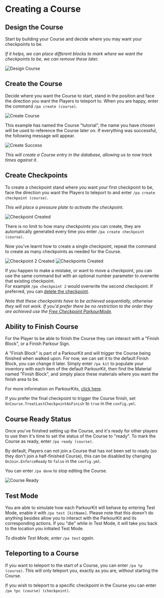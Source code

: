 Creating a Course
======

## Design the Course

Start by building your Course and decide where you may want your checkpoints to be.

*If it helps, we can place different blocks to mark where we want the checkpoints to be, we can remove these later.*

![Design Course](https://i.imgur.com/Ckjueri.jpg "Design Course")

## Create the Course

Decide where you want the Course to start, stand in the position and face the direction you want the Players to teleport to. When you are happy, enter the command `/pa create (course)`.

![Create Course](https://i.imgur.com/OcbCbL8.jpg "Create Course")

This example has named the Course "tutorial", the name you have chosen will be used to reference the Course later on. If everything was successful, the following message will appear.

![Create Success](https://i.imgur.com/hA8HpnU.jpg "Create Success")

*This will create a Course entry in the database, allowing us to now track times against it.*

## Create Checkpoints

To create a checkpoint stand where you want your first checkpoint to be, face the direction you want the Players to teleport to and enter `/pa create checkpoint (course)`.

_This will place a pressure plate to activate the checkpoint._

![Checkpoint Created](https://i.imgur.com/IYgHBJs.jpg "Checkpoint Created")

There is no limit to how many checkpoints you can create, they are automatically generated every time you enter `/pa create checkpoint (course)`.

Now you've learnt how to create a single checkpoint, repeat the command to create as many checkpoints as needed for the Course.

![Checkpoint 2 Created](https://i.imgur.com/TXum8Wx.jpg "Checkpoint 2 Created")
![Checkpoints Created](https://i.imgur.com/nlFsGsC.jpg "Checkpoints Created")

If you happen to make a mistake, or want to move a checkpoint, you can use the same command but with an optional number parameter to overwrite that existing checkpoint.  
For example `/pa checkpoint 2` would overwrite the second checkpoint. If preferred, you can [delete the checkpoint](tutorials/administration?id=delete-a-checkpoint).

_Note that these checkpoints have to be achieved sequentially, otherwise they will not work. If you'd prefer there be no restriction to the order they are achieved use the [Free Checkpoint ParkourMode](tutorials/parkour-modes?id=free-checkpoint)._

## Ability to Finish Course

For the Player to be able to finish the Course they can interact with a "Finish Block", or a Finish Parkour Sign.

A "Finish Block" is part of a ParkourKit and will trigger the Course being finished when walked upon. For now, we can set it to the default Finish Block, you can change it later. Simply enter `/pa kit` to populate your inventory with each item of the default ParkourKit, then find the Material named "Finish Block", and simply place these materials where you want the finish area to be.

For more information on ParkourKits, [click here](../tutorials/parkour-kits.md).

If you prefer the final checkpoint to trigger the Course finish, set `OnCourse.TreatLastCheckpointAsFinish` to `true` in the `config.yml`.

## Course Ready Status

Once you've finished setting up the Course, and it's ready for other players to use then it's time to set the status of the Course to "ready". To mark the Course as ready, enter `/pa ready (course)`.

By default, Players can not join a Course that has not been set to ready (so they don't join a half-finished Course), this can be disabled by changing `OnJoin.EnforceReady` to `false` in the `config.yml`.

You can enter `/pa done` to stop editing the Course.

![Course Ready](https://i.imgur.com/kd1KkqU.jpg "Course Ready")

## Test Mode

You are able to simulate how each ParkourKit will behave by entering Test Mode, enable it with `/pa test [kitName]`.
Please note that this doesn't do anything besides allow you to interact with the ParkourKit and its corresponding actions. If you "die" while in Test Mode, it will take you back to the location you initiated Test Mode.

_To disable Test Mode, enter `/pa test` again._

## Teleporting to a Course

If you want to teleport to the start of a Course, you can enter `/pa tp (course)`. This will only teleport you, exactly as you are, without starting the Course.

If you wish to teleport to a specific checkpoint in the Course you can enter `/pa tpc (course) (checkpoint)`.
